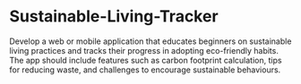 # Sustainable-Living-Tracker
Develop a web or mobile application that educates beginners on sustainable  living practices and tracks their progress in adopting eco-friendly habits. The app should include  features such as carbon footprint calculation, tips for reducing waste, and challenges to  encourage sustainable behaviours.
